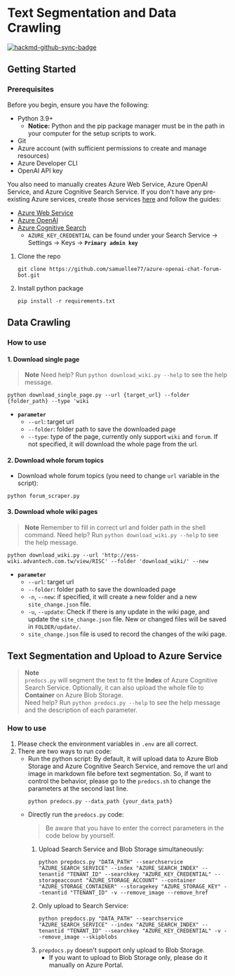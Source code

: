 # Text Segmentation and Data Crawling

[![hackmd-github-sync-badge](https://hackmd.io/Uof6g1mXRPmCQqsl1JsW8w/badge)](https://hackmd.io/Uof6g1mXRPmCQqsl1JsW8w)

## Getting Started

### Prerequisites

Before you begin, ensure you have the following:

- Python 3.9+
  - **Notice:** Python and the pip package manager must be in the path in your computer for the setup scripts to work.
- Git
- Azure account (with sufficient permissions to create and manage resources)
- Azure Developer CLI
- OpenAI API key

You also need to manually creates Azure Web Service, Azure OpenAI Service, and Azure Cognitive Search Service. If you don't have any pre-existing Azure services, create those services [here](https://portal.azure.com) and follow the guides:
  - [Azure Web Service](https://learn.microsoft.com/en-us/azure/app-service/quickstart-python?tabs=flask%2Cwindows%2Cazure-cli%2Cvscode-deploy%2Cdeploy-instructions-azportal%2Cterminal-bash%2Cdeploy-instructions-zip-azcli)
  - [Azure OpenAI](https://learn.microsoft.com/en-us/azure/ai-services/openai/how-to/create-resource?pivots=web-portal)
  - [Azure Cognitive Search](https://learn.microsoft.com/en-us/azure/search/search-get-started-portal)
    - `AZURE_KEY_CREDENTIAL` can be found under your Search Service $\rightarrow$ Settings $\rightarrow$ Keys $\rightarrow$ **`Primary admin key`**

1. Clone the repo
    ```shell
    git clone https://github.com/samuellee77/azure-openai-chat-forum-bot.git
    ```
2. Install python package
    ```shell
    pip install -r requirements.txt
    ```


<!-- GETTING STARTED -->
## Data Crawling

### How to use

#### **1. Download single page**
> **Note**
> Need help? Run `python download_wiki.py --help` to see the help message.
```shell
python download_single_page.py --url {target_url} --folder {folder_path} --type 'wiki
```
* **`parameter`**
  * `--url`: target url
  * `--folder`: folder path to save the downloaded page
  * `--type`: type of the page, currently only support `wiki` and `forum`. If not specified, it will download the whole page from the url.

#### **2. Download whole forum topics**
- Download whole forum topics (you need to change `url` variable in the script):
```shell
python forum_scraper.py
```

#### **3. Download whole wiki pages**
> **Note**
> Remember to fill in correct url and folder path in the shell command.
> Need help? Run `python download_wiki.py --help` to see the help message.

```shell
python download_wiki.py --url 'http://ess-wiki.advantech.com.tw/view/RISC' --folder 'download_wiki/' --new
```

* **`parameter`**
  * `--url`: target url
  * `--folder`: folder path to save the downloaded page
  * `-n`, `--new`: if specified, it will create a new folder and a new `site_change.json` file.
  * `-u`, `--update`: Check if there is any update in the wiki page, and update the `site_change.json` file. New or changed files will be saved in `FOLDER/update/`.
  * `site_change.json` file is used to record the changes of the wiki page. 

## Text Segmentation and Upload to Azure Service

> **Note**\
> `predocs.py` will segment the text to fit the **Index** of Azure Cognitive Search Service. Optionally, it can also upload the whole file to **Container** on Azure Blob Storage.\
> Need help? Run `python predocs.py --help` to see the help message and the description of each parameter.

### How to use
1. Please check the environment variables in `.env` are all correct.
2. There are two ways to run code:
    - Run the python script:
        By default, it will upload data to Azure Blob Storage and Azure Cognitive Search Service, and remove the url and image in markdown file before text segmentation.
        So, if want to control the behavior, please go to the `predocs.sh` to change the parameters at the second last line.
        ```shell
        python predocs.py --data_path {your_data_path}
        ```
    - Directly run the `predocs.py` code:
        > Be aware that you have to enter the correct parameters in the code below by yourself.
        1. Upload Search Service and Blob Storage simultaneously:
            ```shell
            python prepdocs.py "DATA_PATH" --searchservice "AZURE_SEARCH_SERVICE" --index "AZURE_SEARCH_INDEX" --tenantid "TENANT_ID" --searchkey "AZURE_KEY_CREDENTIAL" --storageaccount "AZURE_STORAGE_ACCOUNT" --container "AZURE_STORAGE_CONTAINER" --storagekey "AZURE_STORAGE_KEY" --tenantid "TTENANT_ID" -v --remove_image --remove_href
            ```
        2. Only upload to Search Service:
            ```shell
            python prepdocs.py "DATA_PATH" --searchservice "AZURE_SEARCH_SERVICE" --index "AZURE_SEARCH_INDEX" --tenantid "TENANT_ID" --searchkey "AZURE_KEY_CREDENTIAL" -v --remove_image --skipblobs
            ```
        3. `prepdocs.py` doesn't support only upload to Blob Storage.
            - If you want to upload to Blob Storage only, please do it manually on Azure Portal.
